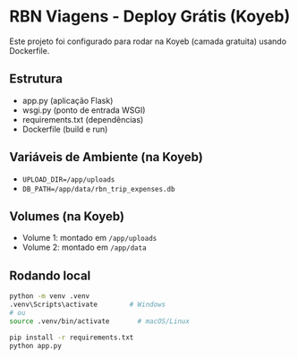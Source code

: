 # RBN Viagens - Deploy Grátis (Koyeb)

Este projeto foi configurado para rodar na Koyeb (camada gratuita) usando Dockerfile.

## Estrutura
- app.py (aplicação Flask)
- wsgi.py (ponto de entrada WSGI)
- requirements.txt (dependências)
- Dockerfile (build e run)

## Variáveis de Ambiente (na Koyeb)
- `UPLOAD_DIR=/app/uploads`
- `DB_PATH=/app/data/rbn_trip_expenses.db`

## Volumes (na Koyeb)
- Volume 1: montado em `/app/uploads`
- Volume 2: montado em `/app/data`

## Rodando local
```bash
python -m venv .venv
.venv\Scripts\activate        # Windows
# ou
source .venv/bin/activate       # macOS/Linux

pip install -r requirements.txt
python app.py
```
